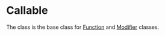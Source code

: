 # Callable

The class is the base class for [Function](../function/) and [Modifier](../modifier/) classes.

